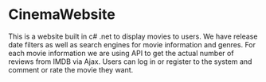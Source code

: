 # CinemaWebsite
This is a website built in c# .net to display movies to users. We have release date filters as well as search engines for movie information and genres. For each movie information we are using API to get the actual number of reviews from IMDB via Ajax. Users can log in or register to the system and comment or rate the movie they want.
